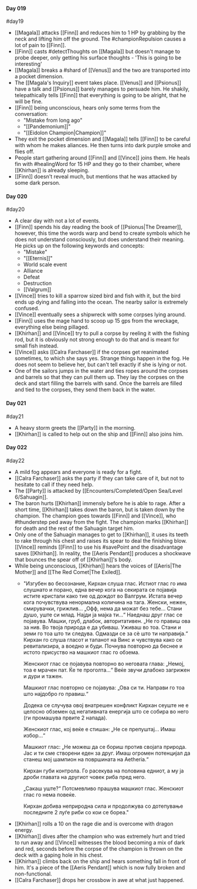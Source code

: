 #### Day 019
#day19
- [[Magala]] attacks [[Finn]] and reduces him to 1 HP by grabbing by the neck and lifting him off the ground. The #championRepulsion causes a lot of pain to [[Finn]].
- [[Finn]] casts #detectThoughts on [[Magala]] but doesn't manage to probe deeper, only getting his surface thoughts - 'This is going to be interesting'
- [[Magala]] breaks a #shard of [[Venus]] and the two are transported into a pocket dimension.
- The [[Magala's Inquiry]] event takes place. [[Venus]] and [[Psionus]] have a talk and [[Psionus]] barely manages to persuade him. He shakily, telepathically tells [[Finn]] that everything is going to be alright, that he will be fine.
- [[Finn]] being unconscious, hears only some terms from the conversation:
	- "Mistake from long ago"
	- "[[Pandemonium]]"
	- "[[Eidolon Champion|Champion]]"
- They exit the pocket dimension and [[Magala]] tells [[Finn]] to be careful with whom he makes aliances. He then turns into dark purple smoke and flies off.
- People start gathering around [[Finn]] and [[Vince]] joins them. He heals fin with #healingWord for 15 HP and they go to their chamber, where [[Khirhan]] is already sleeping.
- [[Finn]] doesn't reveal much, but mentions that he was attacked by some dark person.

#### Day 020
#day20
- A clear day with not a lot of events.
- [[Finn]] spends his day reading the book of [[Psionus|The Dreamer]], however, this time the words warp and bend to create symbols which he does not understand consciously, but does understand their meaning. He picks up on the following keywords and concepts:
	- "Mistake"
	- "[[Eternis]]"
	- World scale event
	- Alliance
	- Defeat
	- Destruction
	- [[Valgrum]]
- [[Vince]] tries to kill a sparrow sized bird and fish with it, but the bird ends up dying and falling into the ocean. The nearby sailor is extremely confused.
- [[Vince]] eventually sees a shipwreck with some corpses lying around.
- [[Finn]] uses the mage hand to scoop up 15 gps from the wreckage, everything else being pillaged.
- [[Khirhan]] and [[Vince]] try to pull a corpse by reeling it with the fishing rod, but it is obviously not strong enough to do that and is meant for small fish instead.
- [[Vince]] asks [[Calra Farchaser]] if the corpses get reanimated sometimes, to which she says yes. Strange things happen in the fog. He does not seem to believe her, but can't tell exactly if she is lying or not.
- One of the sailors jumps in the water and ties ropes around the corpses and barrels so that they can pull them up. They lay the corpses on the deck and start filling the barrels with sand. Once the barrels are filled and tied to the corpses, they send them back in the water.

#### Day 021
#day21
- A heavy storm greets the [[Party]] in the morning.
- [[Khirhan]] is called to help out on the ship and [[Finn]] also joins him.

#### Day 022
#day22 
- A mild fog appears and everyone is ready for a fight.
- [[Calra Farchaser]] asks the party if they can take care of it, but not to hesitate to call if they need help.
- The [[Party]] is attacked by [[Encounters/Completed/Open Sea/Level 6/Sahuagin]].
- The baron hurts [[Khirhan]] immensly before he is able to rage. After a short time, [[Khirhan]] takes down the baron, but is taken down by the champion. The champion goes towards [[Finn]] and [[Vince]], who #thunderstep ped away from the fight. The champion marks [[Khirhan]] for death and the rest of the Sahuagin target him.
- Only one of the Sahuagin manages to get to [[Khirhan]], it uses its teeth to rake through his chest and raises its spear to deal the finishing blow. [[Vince]] reminds [[Finn]] to use his #savePoint and the disadvantage saves [[Khirhan]]. In reality, the [[Aeris Pendant]] produces a shockwave that bounces the spear off of [[Khirhan]]'s body.
- While being unconscious, [[Khirhan]] hears the voices of [[Aeris|The Mother]] and [[The Red Comet|The Exiled]].
	- "Изгубен во бесознание, Кирхан слуша глас. Истиот глас го има слушнато и порано, една вечер кога на секирата се појавија истите кристали како тие од дождот во Валгрум. Истата вечер кога почувствува ненормална количина на тага. Женски, нежен, смирувачки, грижлив... „Офф, нема да можат без тебе... Стани душо, уште си млад. Најди ја мајка ти...“ Наеднаш друг глас се појавува. Машки, груб, длабок, авторитативен. „Не го правиш ова за нив. Во твоја природа е да убиваш. Уживаш во тоа. Стани и земи го тоа што ти следува. Одмазди се за сѐ што ти направија.“ Кирхан го слуша гласот и тапанот на Винс и чувствува како се ревитализира, а воедно и буди. Почнува повторно да беснее и истото присуство на машкиот глас го обзема.
	  
	  Женскиот глас се појавува повторно во неговата глава: „Немој, тоа е мрачен пат. Ќе те проголта...“ Веќе звучи длабоко загрижен и дури и тажен.
	  
	  Машкиот глас повторно се појавува: „Ова си ти. Направи го тоа што најдобро го правиш.“ 
	  
	  Додека се случува овој внатрешен конфликт Кирхан сеуште не е целосно обземен од негативната енергија што се собира во него (ги промашува првите 2 напада).
	  
	  Женскиот глас, кој веќе е стишан: „Не се препуштај... Имаш избор...“
	  
	  Машкиот глас: „Не можеш да се бориш против својата природа. Јас и ти сме створени еден за друг. Имаш огромен потенцијал да станеш мој шампион на површината на Aetheria.“
	  
	  Кирхан губи контрола. Го расекува на половина едниот, а му ја дроби главата на другиот човек риба пред него.
	  
	  „Сакаш уште?“ Потсмевливо прашува машкиот глас. Женскиот глас го нема повеќе.
	  
	  Кирхан добива неприродна сила и продолжува со дотепување последните 2 луѓе риби со кои се бореа."
- [[Khirhan]] rolls a 10 on the rage die and is overcome with dragon energy.
- [[Khirhan]] dives after the champion who was extremely hurt and tried to run away and [[Vince]] witnesses the blood becoming a mix of dark and red, seconds before the corpse of the champion is thrown on the deck with a gaping hole in his chest.
- [[Khirhan]] climbs back on the ship and hears something fall in front of him. It's a piece of the [[Aeris Pendant]] which is now fully broken and non-functional.
- [[Calra Farchaser]] drops her crossbow in awe at what just happened.